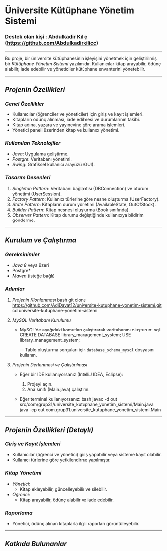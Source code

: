 # Üniversite Kütüphane Yönetim Sistemi
### Destek olan kişi : Abdulkadir Kılıç (https://github.com/Abdulkadirkilicc)
---

Bu proje, bir üniversite kütüphanesinin işleyişini yönetmek için geliştirilmiş bir *Kütüphane Yönetim Sistemi* yazılımıdır. Kullanıcılar kitap arayabilir, ödünç alabilir, iade edebilir ve yöneticiler kütüphane envanterini yönetebilir.

---


## *Projenin Özellikleri*

### *Genel Özellikler*
- Kullanıcılar (öğrenciler ve yöneticiler) için giriş ve kayıt işlemleri.
- Kitapların ödünç alınması, iade edilmesi ve durumlarının takibi.
- Kitap adına, yazara ve yayınevine göre arama işlemleri.
- Yönetici paneli üzerinden kitap ve kullanıcı yönetimi.

### *Kullanılan Teknolojiler*
- *Java*: Uygulama geliştirme.
- *Postgre*: Veritabanı yönetimi.
- *Swing*: Grafiksel kullanıcı arayüzü (GUI).

### *Tasarım Desenleri*
1. *Singleton Pattern*: Veritabanı bağlantısı (DBConnection) ve oturum yönetimi (UserSession).
2. *Factory Pattern*: Kullanıcı türlerine göre nesne oluşturma (UserFactory).
3. *State Pattern*: Kitapların durum yönetimi (AvailableState, OutOfStock).
4. *Builder Pattern*: Kitap nesnesi oluşturma (Book sınıfında).
5. *Observer Pattern*: Kitap durumu değiştiğinde kullanıcıya bildirim gönderme.

---

## *Kurulum ve Çalıştırma*

### *Gereksinimler*
- *Java 8* veya üzeri
- Postgre*
- *Maven* (isteğe bağlı)

### *Adımlar*
1. *Projenin Klonlanması*
   bash
   git clone https://github.com/AdiDayat12/universite-kutuphane-yonetim-sistemi.git
   cd universite-kutuphane-yonetim-sistemi
   

2. *MySQL Veritabanı Kurulumu*
   - MySQL'de aşağıdaki komutları çalıştırarak veritabanını oluşturun:
     sql
     CREATE DATABASE library_management_system;
     USE library_management_system;

     -- Tablo oluşturma sorguları için `database_schema_mysql` dosyasını kullanın.
     

3. *Projenin Derlenmesi ve Çalıştırılması*
   - Eğer bir IDE kullanıyorsanız (IntelliJ IDEA, Eclipse):
     1. Projeyi açın.
     2. Ana sınıfı (Main.java) çalıştırın.

   - Eğer terminal kullanıyorsanız:
     bash
     javac -d out src/com/grup31/universite_kutuphane_yonetim_sistemi/Main.java
     java -cp out com.grup31.universite_kutuphane_yonetim_sistemi.Main
     

---

## *Projenin Özellikleri (Detaylı)*

### *Giriş ve Kayıt İşlemleri*
- Kullanıcılar (öğrenci ve yönetici) giriş yapabilir veya sisteme kayıt olabilir.
- Kullanıcı türlerine göre yetkilendirme yapılmıştır.

### *Kitap Yönetimi*
- *Yönetici*:
  - Kitap ekleyebilir, güncelleyebilir ve silebilir.
- *Öğrenci*:
  - Kitap arayabilir, ödünç alabilir ve iade edebilir.

### *Raporlama*
- Yönetici, ödünç alınan kitaplarla ilgili raporları görüntüleyebilir.

---

## *Katkıda Bulunanlar*
